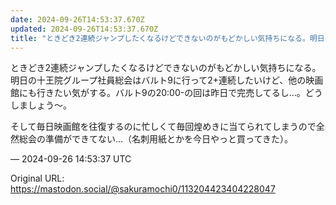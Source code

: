 ```yaml
---
date: 2024-09-26T14:53:37.670Z
updated: 2024-09-26T14:53:37.670Z
title: "ときどき2連続ジャンプしたくなるけどできないのがもどかしい気持ちになる。明日の十[...]"
---
```


<p>ときどき2連続ジャンプしたくなるけどできないのがもどかしい気持ちになる。明日の十王院グループ社員総会はバルト9に行って2+連続したいけど、他の映画館にも行きたい気がする。バルト9の20:00-の回は昨日で完売してるし…。どうしましょう〜。</p><p>そして毎日映画館を往復するのに忙しくて毎回煌めきに当てられてしまうので全然総会の準備ができてない…（名刺用紙とかを今日やっと買ってきた）。</p>

&mdash; 2024-09-26 14:53:37 UTC

Original URL: https://mastodon.social/@sakuramochi0/113204423404228047
